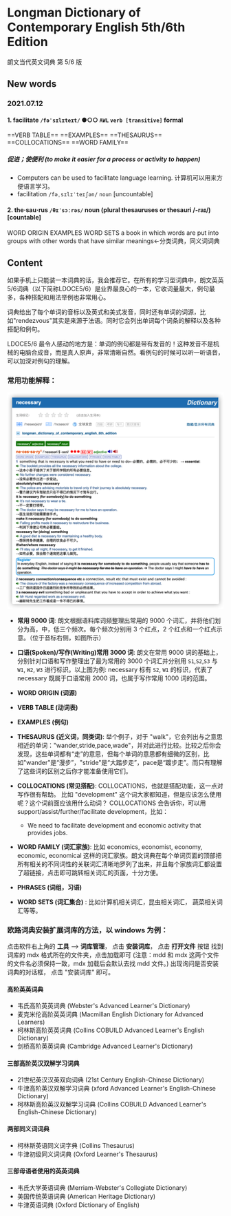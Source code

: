 # Longman Dictionary of Contemporary English 5th/6th Edition

朗文当代英文词典 第 5/6 版



## New words

### 2021.07.12

#### 1. facilitate `/fəˈsɪlɪteɪt/` ●○○ `AWL` `verb [transitive]` formal  
==VERB TABLE== ==EXAMPLES== ==THESAURUS== ==COLLOCATIONS== ==WORD FAMILY==

##### 促进；使便利 (to make it easier for a process or activity to happen)
- Computers can be used to facilitate language learning. 计算机可以用来方便语言学习。
- facilitation `/fəˌsɪlɪˈteɪʃən/` `noun` [uncountable]

#### 2. the‧sau‧rus `/θɪˈsɔːrəs/` noun (plural thesauruses or thesauri /-raɪ/) [countable]  
WORD ORIGIN EXAMPLES WORD SETS
a book in which words are put into groups with other words that have similar meanings←分类词典，同义词词典






## Content

如果手机上只能装一本词典的话，我会推荐它。在所有的学习型词典中，朗文英英5/6词典（以下简称LDOCE5/6）是业界最良心的一本，它收词量最大，例句最多，各种搭配和用法举例也非常用心。

词典给出了每个单词的音标以及英式和美式发音，同时还有单词的词源，比如"rendezvous"其实是来源于法语。同时它会列出单词每个词条的解释以及各种搭配和例句。

LDOCE5/6 最令人感动的地方是：单词的例句都是带有发音的！这种发音不是机械的电脑合成音，而是真人原声，非常清晰自然。看例句的时候可以听一听语音，可以加深对例句的理解。


### 常用功能解释：

![image](./images-english-notes/image-20210711105500533.png)


- **常用 9000 词**: 朗文根据语料库词频整理出常用的 9000 个词汇，并将他们划分为高，中，低三个频次。每个频次分别用 3 个红点，2 个红点和一个红点示意。（位于音标右侧，如图所示）
- **口语(Spoken)/写作(Writing)常用 3000 词**: 朗文在常用 9000 词的基础上，分别针对口语和写作整理出了最为常用的 3000 个词汇并分别用 `S1`,`S2`,`S3` 与 `W1`, `W2`, `W3` 进行标识。以上图为例: necessary 标有 `S2`, `W1` 的标识，代表了 necessary 既属于口语常用 2000 词，也属于写作常用 1000 词的范围。

- **WORD ORIGIN (词源)**
- **VERB TABLE (动词表)**
- **EXAMPLES (例句)**
- **THESAURUS (近义词，同类词)**: 举个例子，对于 "walk"，它会列出与之意思相近的单词："wander,stride,pace,wade"，并对此进行比较。比较之后你会发现，这些单词都有“走”的意思，但每个单词的意思都有细微的区别，比如"wander"是“漫步”，"stride"是“大踏步走”，pace是“踱步走”。而只有理解了这些词的区别之后你才能准备使用它们。
- **COLLOCATIONS (常见搭配)**: COLLOCATIONS，也就是搭配功能，这一点对写作很有帮助。 比如 "development" 这个词大家都知道，但是应该怎么使用呢？这个词前面应该用什么动词？ COLLOCATIONS 会告诉你，可以用 support/assist/further/facilitate development，比如：
    + We need to facilitate development and economic activity that provides jobs.
- **WORD FAMILY (词汇家族)**: 比如 economics, economist, economy, economic, economical 这样的词汇家族。朗文词典在每个单词页面的顶部把所有相关的不同词性的关联词汇清晰地罗列了出来，并且每个家族词汇都设置了超链接，点击即可跳转相关词汇的页面，十分方便。
- **PHRASES (词组，习语)**
- **WORD SETS (词汇集合)** : 比如计算机相关词汇，昆虫相关词汇， 蔬菜相关词汇等等。 


### 欧路词典安装扩展词库的方法，以 windows 为例：
点击软件右上角的 **工具** --> **词库管理**， 点击 **安装词库**， 点击 **打开文件** 按钮
找到词库的 mdx 格式所在的文件夹，点击加载即可 (注意：mdd 和 mdx 这两个文件的文件名必须保持一致，mdx 加载后会默认去找 mdd 文件。)
出现询问是否安装词典的对话框， 点击 "安装词库"  即可。
















#### 高阶英英词典
- 韦氏高阶英英词典 (Webster's Advanced Learner's Dictionary)
- 麦克米伦高阶英英词典 (Macmillan English Dictionary for Advanced Learners)
- 柯林斯高阶英英词典 (Collins COBUILD Advanced Learner's English Dictionary)
- 剑桥高阶英英词典 (Cambridge Advanced Learner's Dictionary)


#### 三部高阶英汉双解学习词典
- 21世纪英汉汉英双向词典 (21st Century English-Chinese Dictionary)
- 牛津高阶英汉双解学习词典 (xford Advanced Learner's English-Chinese Dictionary)
- 柯林斯高阶英汉双解学习词典 (Collins COBUILD Advanced Learner's English-Chinese Dictionary)


#### 两部同义词词典
- 柯林斯英语同义词字典 (Collins Thesaurus)
- 牛津初级同义词词典 (Oxford Learner's Thesaurus)


#### 三部母语者使用的英英词典
- 韦氏大学英语词典 (Merriam-Webster's Collegiate Dictionary)
- 美国传统英语词典 (American Heritage Dictionary)
- 牛津英语词典 (Oxford Dictionary of English)

